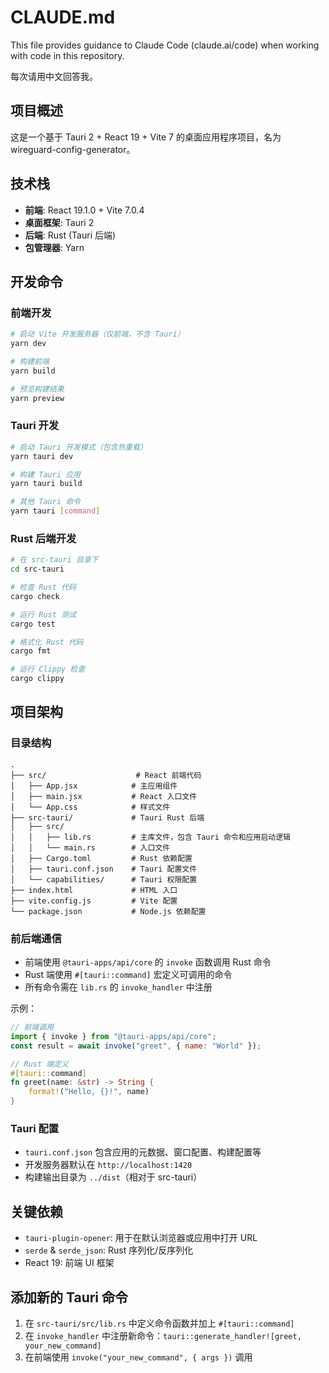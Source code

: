 # CLAUDE.md

This file provides guidance to Claude Code (claude.ai/code) when working with code in this repository.

每次请用中文回答我。

## 项目概述

这是一个基于 Tauri 2 + React 19 + Vite 7 的桌面应用程序项目，名为 wireguard-config-generator。

## 技术栈

- **前端**: React 19.1.0 + Vite 7.0.4
- **桌面框架**: Tauri 2
- **后端**: Rust (Tauri 后端)
- **包管理器**: Yarn

## 开发命令

### 前端开发
```bash
# 启动 Vite 开发服务器（仅前端，不含 Tauri）
yarn dev

# 构建前端
yarn build

# 预览构建结果
yarn preview
```

### Tauri 开发
```bash
# 启动 Tauri 开发模式（包含热重载）
yarn tauri dev

# 构建 Tauri 应用
yarn tauri build

# 其他 Tauri 命令
yarn tauri [command]
```

### Rust 后端开发
```bash
# 在 src-tauri 目录下
cd src-tauri

# 检查 Rust 代码
cargo check

# 运行 Rust 测试
cargo test

# 格式化 Rust 代码
cargo fmt

# 运行 Clippy 检查
cargo clippy
```

## 项目架构

### 目录结构

```
.
├── src/                    # React 前端代码
│   ├── App.jsx            # 主应用组件
│   ├── main.jsx           # React 入口文件
│   └── App.css            # 样式文件
├── src-tauri/             # Tauri Rust 后端
│   ├── src/
│   │   ├── lib.rs         # 主库文件，包含 Tauri 命令和应用启动逻辑
│   │   └── main.rs        # 入口文件
│   ├── Cargo.toml         # Rust 依赖配置
│   ├── tauri.conf.json    # Tauri 配置文件
│   └── capabilities/      # Tauri 权限配置
├── index.html             # HTML 入口
├── vite.config.js         # Vite 配置
└── package.json           # Node.js 依赖配置
```

### 前后端通信

- 前端使用 `@tauri-apps/api/core` 的 `invoke` 函数调用 Rust 命令
- Rust 端使用 `#[tauri::command]` 宏定义可调用的命令
- 所有命令需在 `lib.rs` 的 `invoke_handler` 中注册

示例：
```javascript
// 前端调用
import { invoke } from "@tauri-apps/api/core";
const result = await invoke("greet", { name: "World" });
```

```rust
// Rust 端定义
#[tauri::command]
fn greet(name: &str) -> String {
    format!("Hello, {}!", name)
}
```

### Tauri 配置

- `tauri.conf.json` 包含应用的元数据、窗口配置、构建配置等
- 开发服务器默认在 `http://localhost:1420`
- 构建输出目录为 `../dist`（相对于 src-tauri）

## 关键依赖

- `tauri-plugin-opener`: 用于在默认浏览器或应用中打开 URL
- `serde` & `serde_json`: Rust 序列化/反序列化
- React 19: 前端 UI 框架

## 添加新的 Tauri 命令

1. 在 `src-tauri/src/lib.rs` 中定义命令函数并加上 `#[tauri::command]`
2. 在 `invoke_handler` 中注册新命令：`tauri::generate_handler![greet, your_new_command]`
3. 在前端使用 `invoke("your_new_command", { args })` 调用
